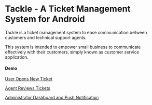 # Tackle - A Ticket Management System for Android
Tackle is a ticket management system to ease communication between customers and technical support agents.

This system is intended to empower small business to communicate effectively with their customers, simply known as customer service application.

#### Demo
[User Opens New Ticket](https://youtu.be/S4_88EL_2e8)

[Agent Reviews Tickets](https://youtu.be/myBLLuPDTPU)

[Administrator Dashboard and Push Notification](https://youtu.be/Z3a0gFaA6uw)
